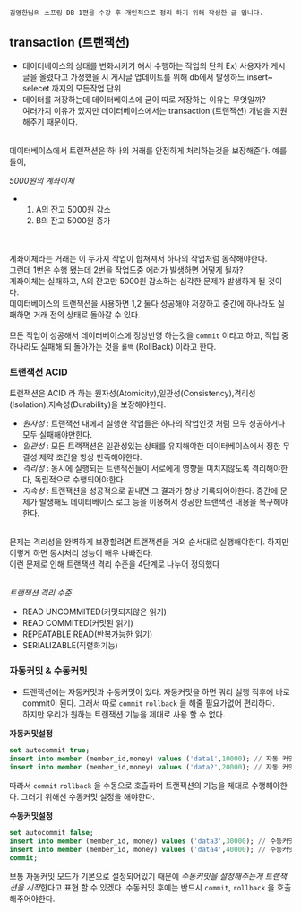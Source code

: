 ``
김영한님의 스프링 DB 1편을 수강 후 개인적으로 정리 하기 위해 작성한 글 입니다.
``

## transaction (트랜잭션)

- 데이터베이스의 상태를 변화시키기 해서 수행하는 작업의 단위 Ex) 사용자가 게시글을 올렸다고 가정했을 시 게시글 업데이트를 위해 db에서 발생하느 insert~ selecet 까지의 모든작업 단위
- 데이터를 저장하는데 데이터베이스에 굳이 따로 저장하는 이유는 무엇일까?<br>
여러가지 이유가 있지만 데이터베이스에서는 transaction (트랜잭션) 개념을 지원 해주기 때문이다.<br><br>

데이터베이스에서 트랜잭션은 하나의 거래를 안전하게 처리하는것을 보장해준다. 예를들어, <br>

*5000원의 계좌이체*
- 1. A의 잔고 5000원 감소
  2. B의 잔고 5000원 증가

<br><br> 계좌이체라는 거래는 이 두가지 작업이 합쳐져서 하나의 작업처럼 동작해야한다. 
<br> 그런데 1번은 수행 됐는데 2번을 작업도중 에러가 발생하면 어떻게 될까?
<br> 계좌이체는 실패하고, A의 잔고만 5000원 감소하는 심각한 문제가 발생하게 될 것이다.
<br> 데이터베이스의 트랜잭션을 사용하면 1,2 둘다 성공해야 저장하고 중간에 하나라도 실패하면 거래 전의 상태로 돌아갈 수 있다.
<br>
<br> 모든 작업이 성공해서 데이터베이스에 정상반영 하는것을 `commit` 이라고 하고, 작업 중 하나라도 실패해 되 돌아가는 것을 `롤백`  (RollBack) 이라고 한다.

### 트랜잭션 ACID
트랜잭션은 ACID 라 하는 원자성(Atomicity),일관성(Consistency),격리성(Isolation),지속성(Durability)을 보장해야한다.
- *원자성* : 트랜잭션 내에서 실행한 작업들은 하나의 작업인것 처럼 모두 성공하거나 모두 실패해야만한다.
- *일관성* : 모든 트랙잭션은 일관성있는 상태를 유지해야한 데이터베이스에서 정한 무결성 제약 조건을 항상 만족해야한다. 
- *격리성* : 동시에 실행되는 트랜잭션들이 서로에게 영향을 미치지않도록 격리해야한다, 독립적으로 수행되어야한다.
- *지속성* : 트랜잭션을 성공적으로 끝내면 그 결과가 항상 기록되어야한다. 중간에 문제가 발생해도 데이터베이스 로그 등을 이용해서 성공한 트랜잭션 내용을 복구해야한다. 

<br> 문제는 격리성을 완벽하게 보장할려면 트랜잭션을 거의 순서대로 실행해야한다. 하지만 이렇게 하면 동시처리 성능이 매우 나빠진다.
<br> 이런 문제로 인해 트랜잭션 격리 수준을 4단계로 나누어 정의했다

<br> *트랜잭션 격리 수준*
- READ UNCOMMITED(커밋되지않은 읽기) 
- READ COMMITED(커밋된 읽기)
- REPEATABLE READ(반복가능한 읽기)
- SERIALIZABLE(직렬화기능) 


### 자동커밋 & 수동커밋 
- 트랜잭션에는 자동커밋과 수동커밋이 있다. 자동커밋을 하면 쿼리 실행 직후에 바로 commit이 된다. 그래서 따로 `commit` `rollback` 을 해줄 필요가없어 편리하다.<br>
  하지만 우리가 원하는 트랜잭션 기능을 제대로 사용 할 수 없다.
  
 **자동커밋설정**
```sql
set autocommit true;
insert into member (member_id,money) values ('data1',10000); // 자동 커밋
insert into member (member_id,money) values ('data2',20000); // 자동 커밋
```
 따라서 `commit` `rollback` 을 수동으로 호출하며 트랜잭션의 기능을 제대로 수행해야한다. 그러기 위해선 수동커밋 설정을 해야한다.

 **수동커밋설정**
 ```sql
 set autocommit false;
 insert into member (member_id, money) values ('data3',30000); // 수동커밋
 insert into member (member_id, money) values ('data4',40000); // 수동커밋
 commit;
 ```
  
보통 자동커밋 모드가 기본으로 설정되어있기 때문에 *수동커밋을 설정해주는게 트랜잭션을 시작*한다고 표현 할 수 있겠다.
수동커밋 후에는 반드시 `commit`, `rollback` 을 호출 해주어야한다. 

